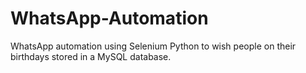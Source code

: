 # WhatsApp-Automation
WhatsApp automation using Selenium Python to wish people on their birthdays stored in a MySQL database.
